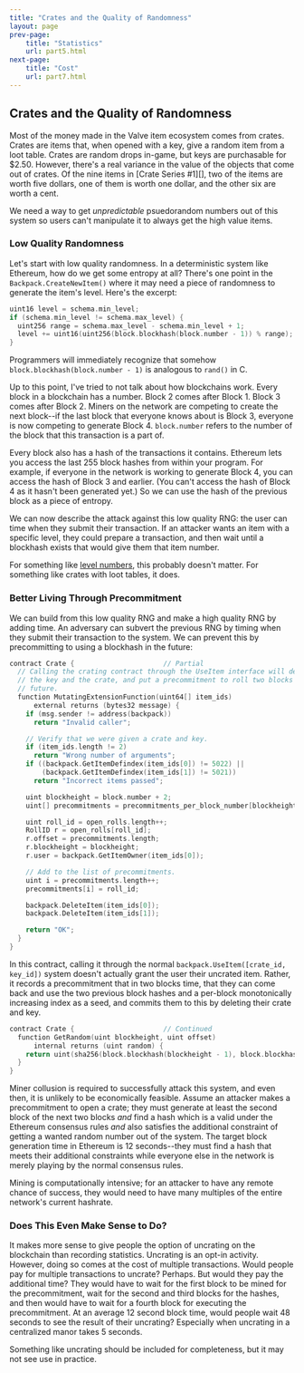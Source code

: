 ```yaml
---
title: "Crates and the Quality of Randomness"
layout: page
prev-page:
    title: "Statistics"
    url: part5.html
next-page:
    title: "Cost"
    url: part7.html
---
```


Crates and the Quality of Randomness
------------------------------------

Most of the money made in the Valve item ecosystem comes from crates. Crates are items that, when opened with a key, give a random item from a loot table. Crates are random drops in-game, but keys are purchasable for $2.50. However, there's a real variance in the value of the objects that come out of crates. Of the nine items in [Crate Series #1][], two of the items are worth five dollars, one of them is worth one dollar, and the other six are worth a cent.

[Crate #1]: https://wiki.teamfortress.com/wiki/Mann_Co._Supply_Crate/Retired_series#Series_.231

We need a way to get _unpredictable_ psuedorandom numbers out of this system so users can't manipulate it to always get the high value items.

### Low Quality Randomness

Let's start with low quality randomness. In a deterministic system like Ethereum, how do we get some entropy at all? There's one point in the `Backpack.CreateNewItem()` where it may need a piece of randomness to generate the item's level. Here's the excerpt:

```cpp
uint16 level = schema.min_level;
if (schema.min_level != schema.max_level) {
  uint256 range = schema.max_level - schema.min_level + 1;
  level += uint16(uint256(block.blockhash(block.number - 1)) % range);
}
```

Programmers will immediately recognize that somehow `block.blockhash(block.number - 1)` is analogous to `rand()` in C.

Up to this point, I've tried to not talk about how blockchains work. Every block in a blockchain has a number. Block 2 comes after Block 1. Block 3 comes after Block 2. Miners on the network are competing to create the next block--if the last block that everyone knows about is Block 3, everyone is now competing to generate Block 4. `block.number` refers to the number of the block that this transaction is a part of.

Every block also has a hash of the transactions it contains. Ethereum lets you access the last 255 block hashes from within your program. For example, if everyone in the network is working to generate Block 4, you can access the hash of Block 3 and earlier. (You can't access the hash of Block 4 as it hasn't been generated yet.) So we can use the hash of the previous block as a piece of entropy.

We can now describe the attack against this low quality RNG: the user can time when they submit their transaction. If an attacker wants an item with a specific level, they could prepare a transaction, and then wait until a blockhash exists that would give them that item number.

For something like [level numbers][], this probably doesn't matter. For something like crates with loot tables, it does.

[level numbers]: https://wiki.teamfortress.com/wiki/Level

### Better Living Through Precommitment

We can build from this low quality RNG and make a high quality RNG by adding time. An adversary can subvert the previous RNG by timing when they submit their transaction to the system. We can prevent this by precommitting to using a blockhash in the future:

```cpp
contract Crate {                      // Partial
  // Calling the crating contract through the UseItem interface will destroy
  // the key and the crate, and put a precommitment to roll two blocks into the
  // future.
  function MutatingExtensionFunction(uint64[] item_ids)
      external returns (bytes32 message) {
    if (msg.sender != address(backpack))
      return "Invalid caller";

    // Verify that we were given a crate and key.
    if (item_ids.length != 2)
      return "Wrong number of arguments";
    if ((backpack.GetItemDefindex(item_ids[0]) != 5022) ||
        (backpack.GetItemDefindex(item_ids[1]) != 5021))
      return "Incorrect items passed";

    uint blockheight = block.number + 2;
    uint[] precommitments = precommitments_per_block_number[blockheight];

    uint roll_id = open_rolls.length++;
    RollID r = open_rolls[roll_id];
    r.offset = precommitments.length;
    r.blockheight = blockheight;
    r.user = backpack.GetItemOwner(item_ids[0]);

    // Add to the list of precommitments.
    uint i = precommitments.length++;
    precommitments[i] = roll_id;

    backpack.DeleteItem(item_ids[0]);
    backpack.DeleteItem(item_ids[1]);

    return "OK";
  }
}
```

In this contract, calling it through the normal `backpack.UseItem([crate_id, key_id])` system doesn't actually grant the user their uncrated item. Rather, it records a precommitment that in two blocks time, that they can come back and use the two previous block hashes and a per-block monotonically increasing index as a seed, and commits them to this by deleting their crate and key.

```cpp
contract Crate {                      // Continued
  function GetRandom(uint blockheight, uint offset)
      internal returns (uint random) {
    return uint(sha256(block.blockhash(blockheight - 1), block.blockhash(blockheight), offset));
  }
}
```

Miner collusion is required to successfully attack this system, and even then, it is unlikely to be economically feasible. Assume an attacker makes a precommitment to open a crate; they must generate at least the second block of the next two blocks _and_ find a hash which is a valid under the Ethereum consensus rules _and_ also satisfies the additional constraint of getting a wanted random number out of the system. The target block generation time in Ethereum is 12 seconds--they must find a hash that meets their additional constraints while everyone else in the network is merely playing by the normal consensus rules.

Mining is computationally intensive; for an attacker to have any remote chance of success, they would need to have many multiples of the entire network's current hashrate.

### Does This Even Make Sense to Do?

It makes more sense to give people the option of uncrating on the blockchain than recording statistics. Uncrating is an opt-in activity. However, doing so comes at the cost of multiple transactions. Would people pay for multiple transactions to uncrate? Perhaps. But would they pay the additional time? They would have to wait for the first block to be mined for the precommitment, wait for the second and third blocks for the hashes, and then would have to wait for a fourth block for executing the precommitment. At an average 12 second block time, would people wait 48 seconds to see the result of their uncrating? Especially when uncrating in a centralized manor takes 5 seconds.

Something like uncrating should be included for completeness, but it may not see use in practice.
